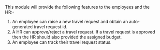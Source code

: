 This module will provide the following features to the employees and the HR:-
1.	An employee can raise a new travel request and obtain an auto-generated travel request id.
2.	A HR can approve/reject a travel request. If a travel request is approved then the HR should also provided the assigned budget.
3.	An employee can track their travel request status.

